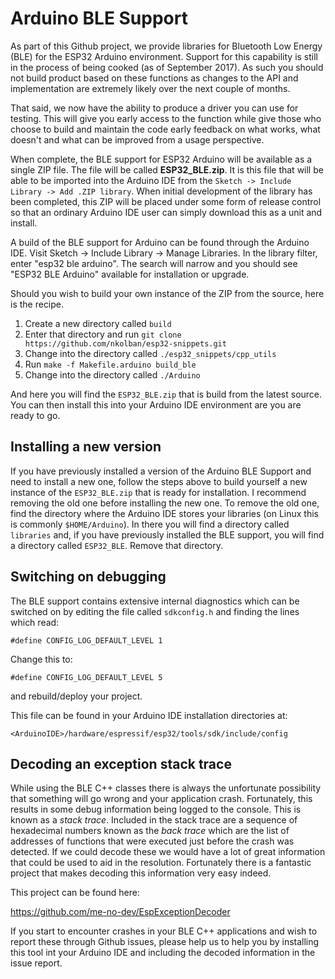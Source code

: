 # Arduino BLE Support
As part of this Github project, we provide libraries for Bluetooth Low Energy (BLE) for the ESP32 Arduino environment.  Support for this capability is still in the process of being cooked (as of September 2017).  As such you should not build product based on these functions as changes to the API and implementation are extremely likely over the next couple of months.

That said, we now have the ability to produce a driver you can use for testing.  This will give you early access to the function while give those who choose to build and maintain the code early feedback on what works, what doesn't and what can be improved from a usage perspective.

When complete, the BLE support for ESP32 Arduino will be available as a single ZIP file.  The file will be called **ESP32_BLE.zip**.  It is this file that will be able to be imported into the Arduino IDE from the `Sketch -> Include Library -> Add .ZIP library`.  When initial development of the library has been completed, this ZIP will be placed under some form of release control so that an ordinary Arduino IDE user can simply download this as a unit and install.

A build of the BLE support for Arduino can be found through the Arduino IDE.  Visit Sketch -> Include Library -> Manage Libraries.  In the library filter, enter "esp32 ble arduino".  The search will narrow and you should see "ESP32 BLE Arduino" available for installation or upgrade.



Should you wish to build your own instance of the ZIP from the source, here is the recipe.

1. Create a new directory called `build`
2. Enter that directory and run `git clone https://github.com/nkolban/esp32-snippets.git`
3. Change into the directory called  `./esp32_snippets/cpp_utils`
4. Run `make -f Makefile.arduino build_ble`
5. Change into the directory called `./Arduino`

And here you will find the `ESP32_BLE.zip` that is build from the latest source.  You can then install this into your Arduino IDE environment are you are ready to go.


## Installing a new version
If you have previously installed a version of the Arduino BLE Support and need to install a new one, follow the steps above to build yourself a new instance of the `ESP32_BLE.zip` that is ready for installation.  I recommend removing the old one before installing the new one.  To remove the old one, find the directory where the Arduino IDE stores your libraries (on Linux this is commonly `$HOME/Arduino`).  In there you will find a directory called `libraries` and, if you have previously installed the BLE support, you will find a directory called `ESP32_BLE`.  Remove that directory.

## Switching on debugging
The BLE support contains extensive internal diagnostics which can be switched on by editing the file called `sdkconfig.h` and finding the lines which read:

```
#define CONFIG_LOG_DEFAULT_LEVEL 1
```

Change this to:

```
#define CONFIG_LOG_DEFAULT_LEVEL 5
```

and rebuild/deploy your project.

This file can be found in your Arduino IDE installation directories at:

```
<ArduinoIDE>/hardware/espressif/esp32/tools/sdk/include/config
```

## Decoding an exception stack trace
While using the BLE C++ classes there is always the unfortunate possibility that something will go wrong and your application crash.  Fortunately, this results in some debug information being logged to the console.  This is known as a *stack trace*.   Included in the stack trace are a sequence of hexadecimal numbers known as the *back trace* which are the list of addresses of functions that were executed just before the crash was detected.  If we could decode these we would have a lot of great information that could be used to aid in the resolution.   Fortunately there is a fantastic project that makes decoding this information very easy indeed.

This project can be found here:

https://github.com/me-no-dev/EspExceptionDecoder

If you start to encounter crashes in your BLE C++ applications and wish to report these through Github issues, please help us to help you by installing this tool int your Arduino IDE and including the decoded information in the issue report.

